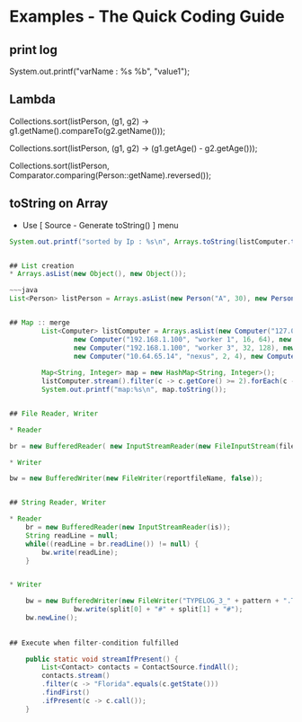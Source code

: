 # Examples - The Quick Coding Guide

## print log
System.out.printf("varName : %s %b", "value1");

## Lambda

Collections.sort(listPerson, (g1, g2) -> g1.getName().compareTo(g2.getName()));

Collections.sort(listPerson, (g1, g2) -> (g1.getAge() - g2.getAge()));

Collections.sort(listPerson, Comparator.comparing(Person::getName).reversed());


## toString on Array

* Use [ Source - Generate toString() ] menu 

~~~java
System.out.printf("sorted by Ip : %s\n", Arrays.toString(listComputer.toArray()));


## List creation
* Arrays.asList(new Object(), new Object());

~~~java 
List<Person> listPerson = Arrays.asList(new Person("A", 30), new Person("c", 27));


## Map :: merge
		List<Computer> listComputer = Arrays.asList(new Computer("127.0.0.1", "k8s master1", 4, 8),
				new Computer("192.168.1.100", "worker 1", 16, 64), new Computer("127.0.0.1", "k8s master2", 4, 8),
				new Computer("192.168.1.100", "worker 3", 32, 128), new Computer("127.0.0.1", "k8s master3", 4, 8),
				new Computer("10.64.65.14", "nexus", 2, 4), new Computer("192.168.1.100", "worker 2", 16, 64));
				
		Map<String, Integer> map = new HashMap<String, Integer>();
		listComputer.stream().filter(c -> c.getCore() >= 2).forEach(c -> map.merge(c.getIp(), c.getCore(), Integer::sum));
		System.out.printf("map:%s\n", map.toString());


## File Reader, Writer

* Reader

br = new BufferedReader( new InputStreamReader(new FileInputStream(fileName), StandardCharsets.UTF_8));

* Writer

bw = new BufferedWriter(new FileWriter(reportfileName, false));


## String Reader, Writer

* Reader
	br = new BufferedReader(new InputStreamReader(is));
	String readLine = null;
	while((readLine = br.readLine()) != null) {
		bw.write(readLine);
	}


* Writer

	bw = new BufferedWriter(new FileWriter("TYPELOG_3_" + pattern + ".TXT", true));
				bw.write(split[0] + "#" + split[1] + "#");
	bw.newLine();
	
			
## Execute when filter-condition fulfilled

	public static void streamIfPresent() {
		List<Contact> contacts = ContactSource.findAll();
		contacts.stream()
		.filter(c -> "Florida".equals(c.getState()))
		.findFirst()
		.ifPresent(c -> c.call());
	}

